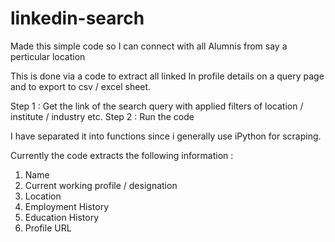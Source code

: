 # linkedin-search

Made this simple code so I can connect with all Alumnis from say a perticular location

This is done via a code to extract all linked In profile details on a query page and to export to csv / excel sheet.

Step 1 : Get the link of the search query with applied filters of location / institute / industry etc. 
Step 2 : Run the code

I have separated it into functions since i generally use iPython for scraping. 

Currently the code extracts the following information : 
1. Name
2. Current working profile / designation
3. Location
4. Employment History
5. Education History
6. Profile URL
